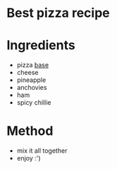 # Best pizza recipe

# Ingredients
- pizza [base](base.md)
- cheese
- pineapple
- anchovies
- ham
- spicy chillie

# Method
- mix it all together
- enjoy :')